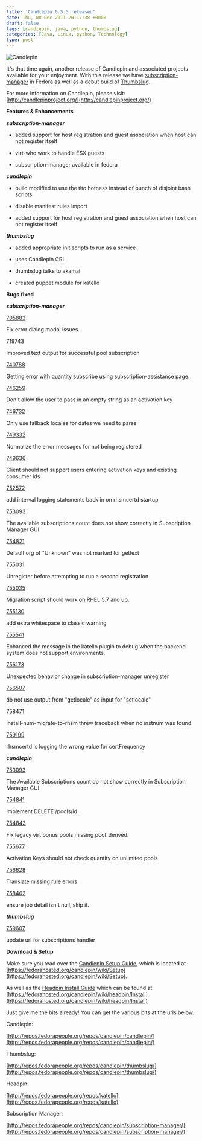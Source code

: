 ```yaml
---
title: 'Candlepin 0.5.5 released'
date: Thu, 08 Dec 2011 20:17:38 +0000
draft: false
tags: [candlepin, java, python, thumbslug]
categories: [Java, Linux, python, Technology]
type: post
---
```


![Candlepin](http://candlepinproject.org/images/logo-frontpage.png "Candlepin")

It's that time again, another release of Candlepin and associated projects available for your enjoyment. With this release we have [subscription-manager](https://fedorahosted.org/subscription-manager/) in Fedora as well as a debut build of [Thumbslug](https://fedorahosted.org/candlepin/wiki/thumbslug/Index).

For more information on Candlepin, please visit: [http://candlepinproject.org/](http://candlepinproject.org/)

**Features & Enhancements**

**_subscription-manager_**

*   added support for host registration and guest association when host can not register itself

*   virt-who work to handle ESX guests

*   subscription-manager available in fedora

**_candlepin_**

*   build modified to use the tito hotness instead of bunch of disjoint bash scripts

*   disable manifest rules import

*   added support for host registration and guest association when host can not register itself

**_thumbslug_**

*   added appropriate init scripts to run as a service

*   uses Candlepin CRL

*   thumbslug talks to akamai

*   created puppet module for katello

**Bugs fixed**

**_subscription-manager_**

[705883](https://bugzilla.redhat.com/show_bug.cgi?id=705883)

Fix error dialog modal issues.

[719743](https://bugzilla.redhat.com/show_bug.cgi?id=719743)

Improved text output for successful pool subscription

[740788](https://bugzilla.redhat.com/show_bug.cgi?id=740788)

Getting error with quantity subscribe using subscription-assistance page.

[746259](https://bugzilla.redhat.com/show_bug.cgi?id=746259)

Don't allow the user to pass in an empty string as an activation key

[746732](https://bugzilla.redhat.com/show_bug.cgi?id=746732)

Only use fallback locales for dates we need to parse

[749332](https://bugzilla.redhat.com/show_bug.cgi?id=749332)

Normalize the error messages for not being registered

[749636](https://bugzilla.redhat.com/show_bug.cgi?id=749636)

Client should not support users entering activation keys and existing consumer ids

[752572](https://bugzilla.redhat.com/show_bug.cgi?id=752572)

add interval logging statements back in on rhsmcertd startup

[753093](https://bugzilla.redhat.com/show_bug.cgi?id=753093)

The available subscriptions count does not show correctly in Subscription Manager GUI

[754821](https://bugzilla.redhat.com/show_bug.cgi?id=754821)

Default org of "Unknown" was not marked for gettext

[755031](https://bugzilla.redhat.com/show_bug.cgi?id=755031)

Unregister before attempting to run a second registration

[755035](https://bugzilla.redhat.com/show_bug.cgi?id=755035)

Migration script should work on RHEL 5.7 and up.

[755130](https://bugzilla.redhat.com/show_bug.cgi?id=755130)

add extra whitespace to classic warning

[755541](https://bugzilla.redhat.com/show_bug.cgi?id=755541)

Enhanced the message in the katello plugin to debug when the backend system does not support environments.

[756173](https://bugzilla.redhat.com/show_bug.cgi?id=756173)

Unexpected behavior change in subscription-manager unregister

[756507](https://bugzilla.redhat.com/show_bug.cgi?id=756507)

do not use output from "getlocale" as input for "setlocale"

[758471](https://bugzilla.redhat.com/show_bug.cgi?id=758471)

install-num-migrate-to-rhsm threw traceback when no instnum was found.

[759199](https://bugzilla.redhat.com/show_bug.cgi?id=759199)

rhsmcertd is logging the wrong value for certFrequency

**_candlepin_**

[753093](https://bugzilla.redhat.com/show_bug.cgi?id=753093)

The Available Subscriptions count do not show correctly in Subscription Manager GUI

[754841](https://bugzilla.redhat.com/show_bug.cgi?id=754841)

Implement DELETE /pools/id.

[754843](https://bugzilla.redhat.com/show_bug.cgi?id=754843)

Fix legacy virt bonus pools missing pool\_derived.

[755677](https://bugzilla.redhat.com/show_bug.cgi?id=755677)

Activation Keys should not check quantity on unlimited pools

[756628](https://bugzilla.redhat.com/show_bug.cgi?id=756628)

Translate missing rule errors.

[758462](https://bugzilla.redhat.com/show_bug.cgi?id=758462)

ensure job detail isn't null, skip it.

**_thumbslug_**

[759607](https://bugzilla.redhat.com/show_bug.cgi?id=759607)

update url for subscriptions handler

**Download & Setup**

Make sure you read over the [Candlepin Setup Guide](https://fedorahosted.org/candlepin/wiki/Setup), which is located at [https://fedorahosted.org/candlepin/wiki/Setup](https://fedorahosted.org/candlepin/wiki/Setup).

As well as the [Headpin Install Guide](https://fedorahosted.org/candlepin/wiki/headpin/Install) which can be found at [https://fedorahosted.org/candlepin/wiki/headpin/Install](https://fedorahosted.org/candlepin/wiki/headpin/Install)

Just give me the bits already! You can get the various bits at the urls below.

Candlepin:

[http://repos.fedorapeople.org/repos/candlepin/candlepin/](http://repos.fedorapeople.org/repos/candlepin/candlepin/)

Thumbslug:

[http://repos.fedorapeople.org/repos/candlepin/thumbslug/](http://repos.fedorapeople.org/repos/candlepin/thumbslug/)

Headpin:

[http://repos.fedorapeople.org/repos/katello](http://repos.fedorapeople.org/repos/katello)

Subscription Manager:

[http://repos.fedorapeople.org/repos/candlepin/subscription-manager/](http://repos.fedorapeople.org/repos/candlepin/subscription-manager/)